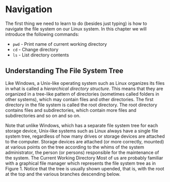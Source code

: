 # Navigation

The first thing we need to learn to do (besides just typing) is how to
navigate the file
system on our Linux system. In this chapter we will introduce the following
commands:

- `pwd`    - Print name of current working directory
- `cd`     - Change directory
- `ls`     - List directory contents
                                 
## Understanding The File System Tree
Like Windows, a Unix-like operating system such as Linux organizes its files
in what is called a _hierarchical directory structure_. This means that they are
organized in a tree-like pattern of directories (sometimes called folders in
other systems), which may contain files and other directories. The first
directory in the file system is called the root directory. The root directory
contains files and subdirectories, which contain more files and subdirectories
and so on and so on.  

Note that unlike Windows, which has a separate file
system tree for each storage device, Unix-like systems such as Linux always
have a single file system tree, regardless of how many drives or storage
devices are attached to the computer. Storage devices are attached (or more
correctly, mounted) at various points on the tree according to the whims of
the system administrator, the person (or persons) responsible for the
maintenance of the system.  The Current Working Directory Most of us are
probably familiar with a graphical file manager which represents the file
system tree as in Figure 1. Notice that the tree is usually shown upended,
that is, with the root at the top and the various branches descending below.

